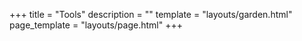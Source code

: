 +++
title = "Tools"
description = ""
template = "layouts/garden.html"
page_template = "layouts/page.html"
+++

